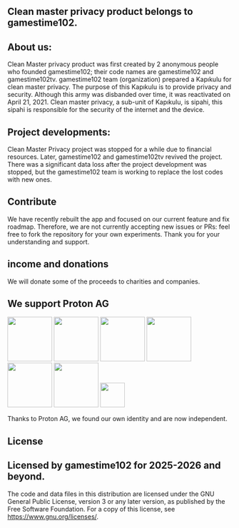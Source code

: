 Clean master privacy product belongs to gamestime102.
------------------------------------------------------------------------------------------------------
About us:
------------------------------------------------------------------------------------------------------
Clean Master privacy product was first created by 2 anonymous people who founded gamestime102; their code names are gamestime102 and gamestime102tv. gamestime102 team (organization) prepared a Kapıkulu for clean master privacy. The purpose of this Kapıkulu is to provide privacy and security.
Although this army was disbanded over time, it was reactivated on April 21, 2021. Clean master privacy, a sub-unit of Kapıkulu, is sipahi, this sipahi is responsible for the security of the internet and the device. 

Project developments:
----------------------------------------------------------------------------------------------------
Clean Master Privacy project was stopped for a while due to financial resources. Later, gamestime102 and gamestime102tv revived the project. There was a significant data loss after the project development was stopped, but the gamestime102 team is working to replace the lost codes with new ones.

Contribute
------------------------------------------------------------------------------------------------------
We have recently rebuilt the app and focused on our current feature and fix roadmap. Therefore, we are not currently accepting new issues or PRs: feel free to fork the repository for your own experiments. Thank you for your understanding and support.

income and donations
-------------------------------------------------------------------------------------------------------
We will donate some of the proceeds to charities and companies.

We support Proton AG
--------------------------------------------------------------------------------------------------------
<img src="https://github.com/user-attachments/assets/8472e1a0-5605-404e-b906-1e8b69275595" height="100">
<img src="https://github.com/user-attachments/assets/30ceabf7-8768-4fe9-989a-6389642e7084" height="100">
<img src="https://github.com/user-attachments/assets/89e1abd5-f0e4-4f39-a2aa-14b37e5ead2a" height="100">

<img src="https://github.com/user-attachments/assets/8256fb3c-dc15-40f2-bcce-44fd98f30adc" height="100">
<img src="https://github.com/user-attachments/assets/8243f98a-e306-40ef-82e8-cd9ff68b41ee" height="100">
<img src="https://github.com/user-attachments/assets/9b32e695-fc63-4e1d-9234-63cd77f1e93b" height="100">
<img src="https://github.com/user-attachments/assets/1a9acf85-cfd0-4627-99a9-579f2eaa3fe1" height="55">

Thanks to Proton AG, we found our own identity and are now independent.

License
--------------------------------------------------------------------------------------------------------
Licensed by gamestime102 for 2025-2026 and beyond.
--------------------------------------------------------------------------------------------------------

The code and data files in this distribution are licensed under the GNU General Public License, version 3 or any later version, as published by the Free Software Foundation. For a copy of this license, see https://www.gnu.org/licenses/.
